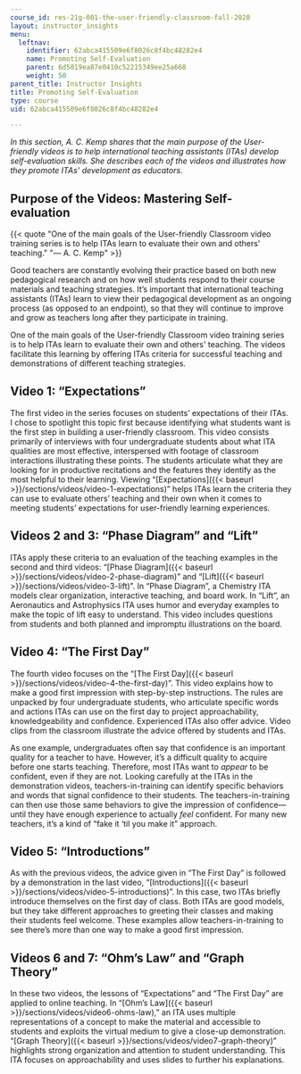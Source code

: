 ```yaml
---
course_id: res-21g-001-the-user-friendly-classroom-fall-2020
layout: instructor_insights
menu:
  leftnav:
    identifier: 62abca415509e6f8026c8f4bc48282e4
    name: Promoting Self-Evaluation
    parent: 6d5019ea87e0410c52215349ee25a668
    weight: 50
parent_title: Instructor Insights
title: Promoting Self-Evaluation
type: course
uid: 62abca415509e6f8026c8f4bc48282e4

---
```


_In this section, A. C. Kemp shares that the main purpose of the User-friendly videos is to help international teaching assistants (ITAs) develop self-evaluation skills. She describes each of the videos and illustrates how they promote ITAs' development as educators._

Purpose of the Videos: Mastering Self-evaluation
------------------------------------------------

{{< quote "One of the main goals of the User-friendly Classroom video training series is to help ITAs learn to evaluate their own and others' teaching." "— A. C. Kemp" >}}

Good teachers are constantly evolving their practice based on both new pedagogical research and on how well students respond to their course materials and teaching strategies. It’s important that international teaching assistants (ITAs) learn to view their pedagogical development as an ongoing process (as opposed to an endpoint), so that they will continue to improve and grow as teachers long after they participate in training.

One of the main goals of the User-friendly Classroom video training series is to help ITAs learn to evaluate their own and others' teaching. The videos facilitate this learning by offering ITAs criteria for successful teaching and demonstrations of different teaching strategies. 

Video 1: “Expectations”
-----------------------

The first video in the series focuses on students’ expectations of their ITAs. I chose to spotlight this topic first because identifying what students want is the first step in building a user-friendly classroom. This video consists primarily of interviews with four undergraduate students about what ITA qualities are most effective, interspersed with footage of classroom interactions illustrating these points. The students articulate what they are looking for in productive recitations and the features they identify as the most helpful to their learning. Viewing “[Expectations]({{< baseurl >}}/sections/videos/video-1-expectations)” helps ITAs learn the criteria they can use to evaluate others’ teaching and their own when it comes to meeting students’ expectations for user-friendly learning experiences.

Videos 2 and 3: “Phase Diagram” and “Lift”
------------------------------------------

ITAs apply these criteria to an evaluation of the teaching examples in the second and third videos: “[Phase Diagram]({{< baseurl >}}/sections/videos/video-2-phase-diagram)” and “[Lift]({{< baseurl >}}/sections/videos/video-3-lift)”. In “Phase Diagram”, a Chemistry ITA models clear organization, interactive teaching, and board work. In “Lift”, an Aeronautics and Astrophysics ITA uses humor and everyday examples to make the topic of lift easy to understand. This video includes questions from students and both planned and impromptu illustrations on the board.

Video 4: “The First Day”
------------------------

The fourth video focuses on the “[The First Day]({{< baseurl >}}/sections/videos/video-4-the-first-day)”. This video explains how to make a good first impression with step-by-step instructions. The rules are unpacked by four undergraduate students, who articulate specific words and actions ITAs can use on the first day to project approachability, knowledgeability and confidence. Experienced ITAs also offer advice. Video clips from the classroom illustrate the advice offered by students and ITAs.

As one example, undergraduates often say that confidence is an important quality for a teacher to have. However, it’s a difficult quality to acquire before one starts teaching. Therefore, most ITAs want to _appear_ to be confident, even if they are not. Looking carefully at the ITAs in the demonstration videos, teachers-in-training can identify specific behaviors and words that signal confidence to their students. The teachers-in-training can then use those same behaviors to give the impression of confidence—until they have enough experience to actually _feel_ confident. For many new teachers, it’s a kind of “fake it ‘til you make it” approach.

Video 5: “Introductions”
------------------------

As with the previous videos, the advice given in “The First Day” is followed by a demonstration in the last video, “[Introductions]({{< baseurl >}}/sections/videos/video-5-introductions)”. In this case, two ITAs briefly introduce themselves on the first day of class. Both ITAs are good models, but they take different approaches to greeting their classes and making their students feel welcome. These examples allow teachers-in-training to see there’s more than one way to make a good first impression.

Videos 6 and 7: “Ohm’s Law” and “Graph Theory”
----------------------------------------------

In these two videos, the lessons of “Expectations” and “The First Day” are applied to online teaching. In “[Ohm’s Law]({{< baseurl >}}/sections/videos/video6-ohms-law),” an ITA uses multiple representations of a concept to make the material and accessible to students and exploits the virtual medium to give a close-up demonstration. “[Graph Theory]({{< baseurl >}}/sections/videos/video7-graph-theory)” highlights strong organization and attention to student understanding. This ITA focuses on approachability and uses slides to further his explanations.